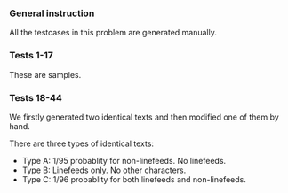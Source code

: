 ### General instruction

All the testcases in this problem are generated manually.

### Tests 1-17

These are samples.

### Tests 18-44

We firstly generated two identical texts and then modified one of them by hand.

There are three types of identical texts:

- Type A: 1/95 probablity for non-linefeeds. No linefeeds.
- Type B: Linefeeds only. No other characters.
- Type C: 1/96 probablity for both linefeeds and non-linefeeds.
